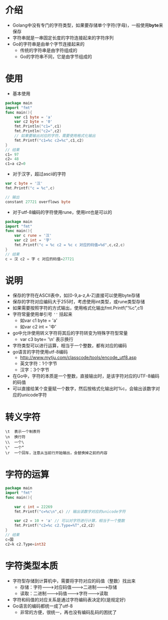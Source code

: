 # 介绍

- Golang中没有专门的字符类型，如果要存储单个字符(字母)，一般使用**byte**来保存
- 字符串就是一串固定长度的字符连接起来的字符序列
- Go的字符串是由单个字节连接起来的
  - 传统的字符串是由字符组成的
  - Go的字符串不同，它是由字节组成的



# 使用

- 基本使用

```go
package main
import "fmt"
func main(){
	var c1 byte = 'a'
	var c2 byte = '0'
	fmt.Println("c1=",c1)
	fmt.Println("c2=",c2)
	// 如果要输出对应的字符，需要使用格式化输出
	fmt.Printf("c1=%c c2=%c",c1,c2)
}
// 结果
c1= 97
c2= 48
c1=a c2=0
```

- 对于汉字，超过ascii的字符

```go
var c byte = '汉'
fmt.Printf("c = %c",c)

// 输出 
constant 27721 overflows byte
```

- 对于utf-8编码的字符使用rune，使用int也是可以的

```go
package main
import "fmt"
func main(){
	var c rune = '汉'
	var c2 int = '字'
	fmt.Printf("c = %c c2 = %c c 对应的码值=%d",c,c2,c)
}
// 结果
c = 汉 c2 = 字 c 对应的码值=27721
```



# 说明

- 保存的字符在ASCII表中，如[0-9,a-z,A-Z]直接可以使用byte存储
- 保存的字符对应编码大于255时，考虑使用int类型，或rune类型存储
- 如果需要按照字符的方式输出，使用格式化输出fmt.Printf("%c",c1)
- 字符常量使用单引号 `''` 括起来
  - 如var c1 byte = 'a'
  - 如var c2 int = '中'
- go中允许使用转义字符将其后的字符转变为特殊字符型常量
  - var c3 byte= '\n' 表示换行
- 字符类型可以进行运算，相当于一个整数，都有对应的编码
- go语言的字符使用utf-8编码
  - http://www.mytju.com/classcode/tools/encode_utf8.asp
  - 英文字符：1个字节
  - 汉字：3个字节
- 在Go中，字符的本质是一个整数，直接输出时，是该字符对应的UTF-8编码的码值
- 可以直接给某个变量赋一个数字，然后按格式化输出时%c，会输出该数字对应的unicode字符



# 转义字符

```text
\t	表示一个制表符
\n	换行符
\\ 	一个\
\"	一个“
\r	一个回车，注意从当前行开始输出，会替换掉之前的内容
```



# 字符的运算

```go
package main
import "fmt"
func main(){
	
    var c int = 22269
	fmt.Printf("c=%c\n",c) // 输出该数字对应的unicode字符
    
	var c2 = 10 + 'a' // 可以对字符进行计算，相当于一个整数
	fmt.Printf("c2=%c c2.Type=%T",c2,c2)
}
// 结果
c=国
c2=k c2.Type=int32
```



# 字符类型本质

- 字符型存储到计算机中，需要将字符对应的码值（整数）找出来
  - 存储：字符--->对应码值--->二进制--->存储
  - 读取：二进制--->码值--->字符--->读取
- 字符和码值的对应关系是通过字符编码表决定的(是规定好)
- Go语言的编码都统一成了utf-8
  - 非常的方便，很统一，再也没有编码乱码的困扰了